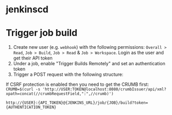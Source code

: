 # jenkinscd

# Trigger job build

1. Create new user (e.g. `webhook`) with the following permissions: `Overall > Read`, `Job > Build`, `Job > Read` & `Job > Workspace`. Login as the user and get their API token
2. Under a job, enable "Trigger Builds Remotely" and set an authentication token
3. Trigger a POST request with the following structure:

If CSRF protection is enabled then you need to get the CRUMB first:
`CRUMB=$(curl -s 'http://USER:TOKEN@localhost:8080/crumbIssuer/api/xml?xpath=concat(//crumbRequestField,":",//crumb)')`

`http://{USER}:{API_TOKEN}@{JENKINS_URL}/job/{JOB}/build?token={AUTHENTICATION_TOKEN}`
